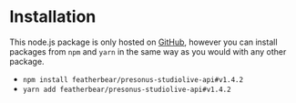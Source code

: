 # Installation

This node.js package is only hosted on [GitHub](https://github.com/featherbear/presonus-studiolive-api/), however you can install packages from `npm` and `yarn` in the same way as you would with any other package.

* `npm install featherbear/presonus-studiolive-api#v1.4.2`
* `yarn add featherbear/presonus-studiolive-api#v1.4.2`

